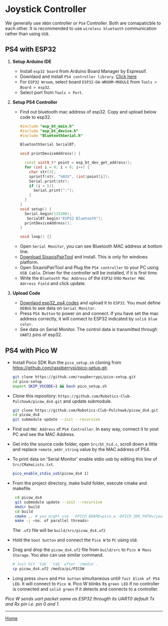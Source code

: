 # Joystick Controller

We generally use `XBOX` controller or `PS4` Controller. Both are comapaticble to each other. It is recommended to use `wireless bluetooth` communication rather than using `USB`. 

## PS4 with ESP32

1. **Setup Arduino IDE**
   - Install `esp32 board` from Arduino Board Manager by Espressif.
   - Downlaod and install `PS4 controller library`. [Click here](https://www.arduino.cc/reference/en/libraries/ps4controller/)
   - For `ESP32 Wroom`, select board `ESP32-DA-WROOM-MODULE` from `Tools > Board > esp32`.
   - Select port from `Tools > Port`.

2. **Setup PS4 Controller**
   - Find out bluetooth mac address of esp32. Copy and upload below code to esp32.
      ```cpp
      #include "esp_bt_main.h"
      #include "esp_bt_device.h"
      #include "BluetoothSerial.h"

      BluetoothSerial SerialBT;

      void printDeviceAddress() {

        const uint8_t* point = esp_bt_dev_get_address();
        for (int i = 0; i < 6; i++) {
          char str[3];
          sprintf(str, "%02X", (int)point[i]);
          Serial.print(str);
          if (i < 5){
            Serial.print(":");
          }
        }
      }
      void setup() {
        Serial.begin(115200);
         SerialBT.begin("ESP32 Bluetooth");
        printDeviceAddress();
      }

      void loop() {}
      ```
   - Open `Serial Monitor`, you can see Bluetooth MAC address at bottom line.
   - [Download SixaxisPairTool](https://sixaxispairtool.en.lo4d.com/download) and install. This is only for windows platform.
   - Open SixaxisPairTool and Plug the `PS4 controller` to your PC using `USB Cable`. Driver for the controller will be installed, if it is first time.
   - Write the `Bluetooth Mac Address` of the `ESP32` into `Master MAC Adrress Field` and click update.

3. **Upload Code**
   - [Downlaod esp32_ps4 codes](https://github.com/Robotics-Club-Pulchowk/Arduino_Codes/tree/main/esp32_ps4) and upload it to `ESP32`. You must define `DEBUG` to see data on `Serial Monitor`.
   - Press `PS4 Button` to power on and connect. If you have set the mac address correctly, it will connect to ESP32 indicated by `solid blue color`.
   - See data on Serial Monitor. The control data is transmitted through `UART2` pins of esp32.

## PS4 with Pico W
- Install Poco SDK
Run the `pico_setup.sh` cloning from https://github.com/raspberrypi/pico-setup.git.
   ```bash
   git clone https://github.com/raspberrypi/pico-setup.git
   cd pico-setup
   export SKIP_VSCODE=1 && bash pico_setup.sh
   ```
- Clone this repository: `https://github.com/Robotics-Club-Pulchowk/picow_ds4.git` and update submodule.
   ```bash
   git clone https://github.com/Robotics-Club-Pulchowk/picow_ds4.git
   cd picow_ds4
   git submodule update --init --recursive
   ```
- Find out `MAC Address` of `PS4 Controller`. In easy way, connect it to yout PC and see the MAC Address.
- Get into the source code folder, open `Src/bt_hid.c`, scroll down a little and replace `remote_addr_string` value by the MAC address of PS4.
- To print data on 'Serial Monitor' enable stdio usb by editing this line of `Src/CMakeLists.txt`.
   ```cmake
   pico_enable_stdio_usb(picow_ds4 1)
   ```
- From the project directory, make build folder, execute cmake and makefile.
  ```bash
   cd picow_ds4
   git submodule update --init --recursive
   mkdir build
   cd build
   cmake .. # you might use `-DPICO_BOARD=pico_w -DPICO_SDK_PATH=/your/path/to/pico-sdk` if environment is not set
   make -j <no. of parallel threads>
   ```

   The `.uf2` file will be `build/src/picow_ds4.uf2`

- Hold the `boot button` and connect the `Pico W` to `PC` using `USB`.
- Drag and drop the `picow_ds4.uf2` file from `build/src` to `Pico W Mass Storage`. You also can use similar command.
   ```bash
   # Just hit `tab` `tab` after `/media`.
   cp picow_ds4.uf2 /media/pi/PICOW
   ```
- Long press `share` and `PS4 button` simultaneous untill `fast blink of PS4 LED`. It will connect to `Pico W`. Pico W blinks its `green LED` if no controller is connected and `solid green` if it detects and connects to a controller.

*Pico W sends uart packet same as ESP32 througth its UART0 default Tx and Rx pin i.e. pin 0 and 1.*

---
[Home](../README.md)